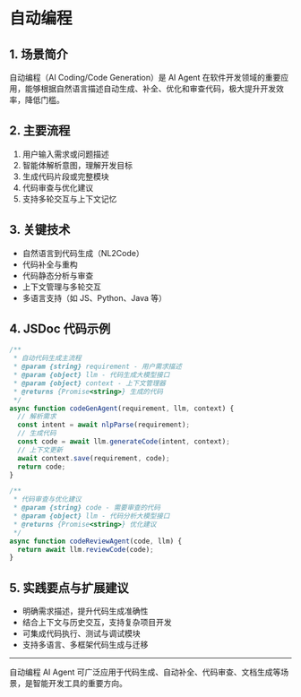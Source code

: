 # 自动编程

## 1. 场景简介
自动编程（AI Coding/Code Generation）是 AI Agent 在软件开发领域的重要应用，能够根据自然语言描述自动生成、补全、优化和审查代码，极大提升开发效率，降低门槛。

## 2. 主要流程
1. 用户输入需求或问题描述
2. 智能体解析意图，理解开发目标
3. 生成代码片段或完整模块
4. 代码审查与优化建议
5. 支持多轮交互与上下文记忆

## 3. 关键技术
- 自然语言到代码生成（NL2Code）
- 代码补全与重构
- 代码静态分析与审查
- 上下文管理与多轮交互
- 多语言支持（如 JS、Python、Java 等）

## 4. JSDoc 代码示例
```js
/**
 * 自动代码生成主流程
 * @param {string} requirement - 用户需求描述
 * @param {object} llm - 代码生成大模型接口
 * @param {object} context - 上下文管理器
 * @returns {Promise<string>} 生成的代码
 */
async function codeGenAgent(requirement, llm, context) {
  // 解析需求
  const intent = await nlpParse(requirement);
  // 生成代码
  const code = await llm.generateCode(intent, context);
  // 上下文更新
  await context.save(requirement, code);
  return code;
}

/**
 * 代码审查与优化建议
 * @param {string} code - 需要审查的代码
 * @param {object} llm - 代码分析大模型接口
 * @returns {Promise<string>} 优化建议
 */
async function codeReviewAgent(code, llm) {
  return await llm.reviewCode(code);
}
```

## 5. 实践要点与扩展建议
- 明确需求描述，提升代码生成准确性
- 结合上下文与历史交互，支持复杂项目开发
- 可集成代码执行、测试与调试模块
- 支持多语言、多框架代码生成与迁移

---
自动编程 AI Agent 可广泛应用于代码生成、自动补全、代码审查、文档生成等场景，是智能开发工具的重要方向。 